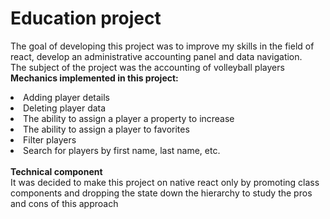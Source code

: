 # Education project   
The goal of developing this project was to improve my skills in the field of react, develop an administrative accounting panel and data navigation. <br/>
The subject of the project was the accounting of volleyball players<br/>
<b>Mechanics implemented in this project:</b>
<li>Adding player details
<li>Deleting player data
<li>The ability to assign a player a property to increase
<li>The ability to assign a player to favorites
<li>Filter players
<li>Search for players by first name, last name, etc.<br/><br/>
<b>Technical component</b><br/>
It was decided to make this project on native react only by promoting class components and dropping the state down the hierarchy to study the pros and cons of this approach
